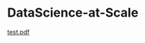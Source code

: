 # DataScience-at-Scale

<object data="data/test.pdf" type="application/pdf" width="300" height="200">
<a href="data/test.pdf">test.pdf</a>
</object>

